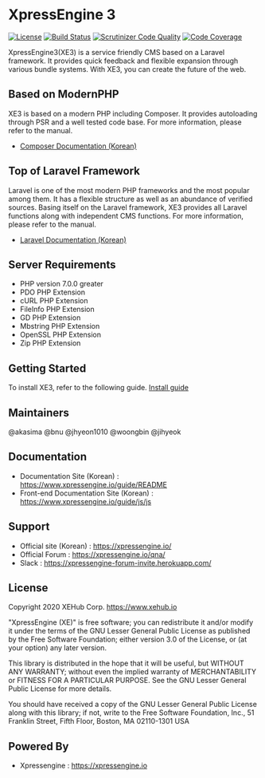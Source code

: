 XpressEngine 3
==============

[![License](http://img.shields.io/badge/license-GNU%20LGPL-brightgreen.svg)](http://www.gnu.org/licenses/gpl.html) [![Build Status](https://scrutinizer-ci.com/g/xpressengine/xpressengine/badges/build.png?b=master)](https://scrutinizer-ci.com/g/xpressengine/xpressengine/build-status/master) [![Scrutinizer Code Quality](https://scrutinizer-ci.com/g/xpressengine/xpressengine/badges/quality-score.png?b=master)](https://scrutinizer-ci.com/g/xpressengine/xpressengine/?branch=master) [![Code Coverage](https://scrutinizer-ci.com/g/xpressengine/xpressengine/badges/coverage.png?b=master)](https://scrutinizer-ci.com/g/xpressengine/xpressengine/?branch=master)

XpressEngine3(XE3) is a service friendly CMS based on a Laravel framework. It provides quick feedback and flexible expansion through various bundle systems. With XE3, you can create the future of the web. 

## Based on ModernPHP
XE3 is based on a modern PHP including Composer. It provides autoloading through PSR and a well tested code base. For more information, please refer to the manual. 

* [Composer Documentation (Korean)](http://xpressengine.github.io/Composer-korean-docs/)

## Top of Laravel Framework
Laravel is one of the most modern PHP frameworks and the most popular among them. It has a flexible structure as well as an abundance of verified sources. Basing itself on the Laravel framework, XE3 provides all Laravel functions along with independent CMS functions. For more information, please refer to the manual. 

* [Laravel Documentation (Korean)](http://xpressengine.github.io/laravel-korean-docs/)

## Server Requirements
* PHP version 7.0.0 greater 
* PDO PHP Extension
* cURL PHP Extension
* FileInfo PHP Extension
* GD PHP Extension
* Mbstring PHP Extension
* OpenSSL PHP Extension
* Zip PHP Extension

## Getting Started

To install XE3, refer to the following guide. [Install guide](https://www.xpressengine.io/guide/getting-started/installation)

## Maintainers
@akasima @bnu @jhyeon1010 @woongbin @jihyeok

## Documentation
* Documentation Site (Korean) : https://www.xpressengine.io/guide/README
* Front-end Documentation Site (Korean) : https://www.xpressengine.io/guide/js/js

## Support
* Official site (Korean) : https://xpressengine.io/
* Official Forum : https://xpressengine.io/qna/
* Slack : https://xpressengine-forum-invite.herokuapp.com/

## License
Copyright 2020 XEHub Corp. <https://www.xehub.io>

"XpressEngine (XE)" is free software; you can redistribute it and/or
modify it under the terms of the GNU Lesser General Public
License as published by the Free Software Foundation; either
version 3.0 of the License, or (at your option) any later version.

This library is distributed in the hope that it will be useful,
but WITHOUT ANY WARRANTY; without even the implied warranty of
MERCHANTABILITY or FITNESS FOR A PARTICULAR PURPOSE.  See the GNU
Lesser General Public License for more details.

You should have received a copy of the GNU Lesser General Public
License along with this library; if not, write to the Free Software
Foundation, Inc., 51 Franklin Street, Fifth Floor, Boston, MA  02110-1301  USA

## Powered By
* Xpressengine : https://xpressengine.io
